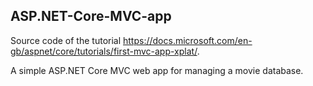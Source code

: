 ## ASP.NET-Core-MVC-app 

Source code of the tutorial https://docs.microsoft.com/en-gb/aspnet/core/tutorials/first-mvc-app-xplat/.

A simple ASP.NET Core MVC web app for managing a movie database.
